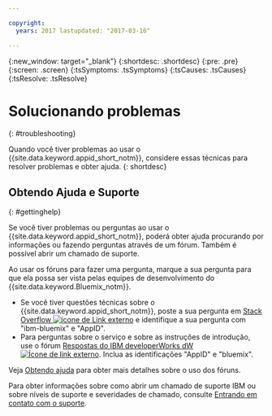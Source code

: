 ```yaml
---

copyright:
  years: 2017 lastupdated: "2017-03-16"

---
```

{:new_window: target="_blank"}
{:shortdesc: .shortdesc}
{:pre: .pre}
{:screen: .screen}
{:tsSymptoms: .tsSymptoms}
{:tsCauses: .tsCauses}
{:tsResolve: .tsResolve}

# Solucionando problemas
{: #troubleshooting}

Quando você tiver problemas ao usar o {{site.data.keyword.appid_short_notm}}, considere essas técnicas para resolver problemas e obter ajuda.
{: shortdesc}


## Obtendo Ajuda e Suporte
{: #gettinghelp}

Se você tiver problemas ou perguntas ao usar o
{{site.data.keyword.appid_short_notm}},
poderá obter ajuda procurando por informações ou fazendo perguntas
através de um fórum. Também é possível abrir um chamado de suporte.

Ao usar os fóruns para fazer uma pergunta, marque a sua pergunta
para que ela possa ser vista pelas equipes de desenvolvimento do {{site.data.keyword.Bluemix_notm}}.

* Se você tiver questões técnicas sobre o {{site.data.keyword.appid_short_notm}}, poste a sua pergunta em
<a href="http://stackoverflow.com/search?q=appid+ibm-bluemix" target="_blank">Stack Overflow <img src="../../icons/launch-glyph.svg" alt="ícone de Link externo"></a>
e identifique a sua pergunta com "ibm-bluemix" e "AppID".
* Para perguntas sobre o serviço e sobre as instruções de introdução, use o fórum <a href="https://developer.ibm.com/answers/search.html?f=&type=question&redirect=search%2Fsearch&sort=relevance&q=AppID%20%2B[bluemix]" target="_blank">Respostas do IBM developerWorks dW <img src="../../icons/launch-glyph.svg" alt="Ícone de link externo"></a>. Inclua
as identificações "AppID" e "bluemix".

Veja [Obtendo
ajuda](/docs/support/index.html#getting-help) para obter mais detalhes sobre o uso dos fóruns.

Para obter informações sobre como abrir um chamado de suporte IBM ou sobre níveis de suporte e severidades de chamado, consulte [Entrando em contato com o suporte](/docs/support/index.html#contacting-support).
